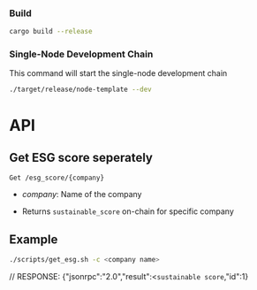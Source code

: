 
### Build


```sh
cargo build --release
```



### Single-Node Development Chain

This command will start the single-node development chain

```bash
./target/release/node-template --dev
```

# API

## Get ESG score seperately

`Get /esg_score/{company}`

- *company*: Name of the company

- Returns `sustainable_score` on-chain for specific company

## Example

```bash
./scripts/get_esg.sh -c <company name>
```

// RESPONSE:
{"jsonrpc":"2.0","result":<`sustainable score`,"id":1}
